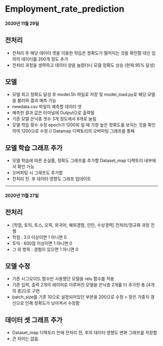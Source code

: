# Employment_rate_prediction

#### 2020년 11월 29일
## 전처리
  - 전처리 후 해당 데이터 셋을 이용한 학습은 정확도가 떨어지는 것을 확인함 대신 임의의 데이터를 200개 정도 추가
  - 전처리 과정을 생략하고 데이터 양을 늘렸더니 모델 정확도 상승 (현재 95% 달성)
  
## 모델
  - 모델 최고 정확도 달성 후 model.5h 파일로 저장 및 model_load.py로 해당 모델을 불러와 결과 예측 가능
  - newdata.csv 파일이 예측할 데이터 셋
  - 예측한 결과 값은 터미널에 Output으로 출력됨
  - 기존 모델 은닉층 갯수 3개 정도에서 8개로 늘림
  - 모델 학습 횟수 수정 epoch가 1200회 일 때 가장 높은 정확도를 보이는 것을 확인하여 1200으로 수정 // Datamap 디렉토리의 오버피팅 그래프를 통해 
  
## 모델 학습 그래프 추가
  - 모델 학습에 따른 손실률, 정확도 그래프를 추가함 Dataset_map 디렉토리 내부에서 확인 가능
  - 오버피팅 시 그래프도 추가함
  - 전처리 전. 후 데이터 영향도 그래프 업데이트

----------------------------
#### 2020년 11월 27일

## 전처리
  - [학점, 토익, 토스, 오픽, 외국어, 해외경험, 인턴, 수상경력] 전처리/정규화 과정 진행
  - 학점 : 3.0 이상이면 1 아니면 0
  - 토익 : 600점 이상이면 1 아니면 0
  - 그 외 항목 : 경험이 있으면 1 아니면 0
  
## 모델 수정
  - 기존 시그모이드 함수만 사용했던 모델을 relu 함수를 적용
  - 기존 입력, 출력 2개의 레이어로 이루어진 모델을 은닉층 2개를 더 추가한 총 [4개의 층]으로 구현
  - batch_size를 기존 10으로 설정되어있던 부분을 200으로 수정 > 잦은 가중치 갱신으로 인해 정확도가 낮아져서 수정함
  
## 데이터 셋 그래프 추가
  - Dataset_map 디렉토리 안에 전처리 전, 후의 데이터 영향도 변화 그래프를 저장함
  - 큰 차이는 없음.
